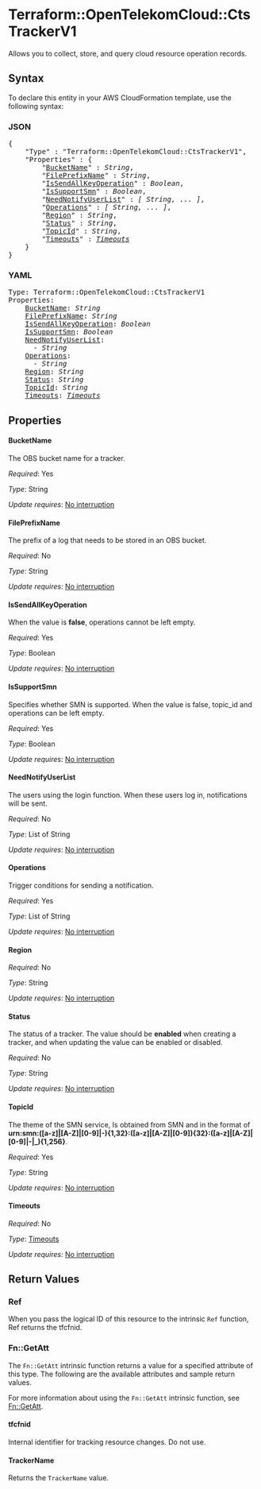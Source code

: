 # Terraform::OpenTelekomCloud::CtsTrackerV1

Allows you to collect, store, and query cloud resource operation records.

## Syntax

To declare this entity in your AWS CloudFormation template, use the following syntax:

### JSON

<pre>
{
    "Type" : "Terraform::OpenTelekomCloud::CtsTrackerV1",
    "Properties" : {
        "<a href="#bucketname" title="BucketName">BucketName</a>" : <i>String</i>,
        "<a href="#fileprefixname" title="FilePrefixName">FilePrefixName</a>" : <i>String</i>,
        "<a href="#issendallkeyoperation" title="IsSendAllKeyOperation">IsSendAllKeyOperation</a>" : <i>Boolean</i>,
        "<a href="#issupportsmn" title="IsSupportSmn">IsSupportSmn</a>" : <i>Boolean</i>,
        "<a href="#neednotifyuserlist" title="NeedNotifyUserList">NeedNotifyUserList</a>" : <i>[ String, ... ]</i>,
        "<a href="#operations" title="Operations">Operations</a>" : <i>[ String, ... ]</i>,
        "<a href="#region" title="Region">Region</a>" : <i>String</i>,
        "<a href="#status" title="Status">Status</a>" : <i>String</i>,
        "<a href="#topicid" title="TopicId">TopicId</a>" : <i>String</i>,
        "<a href="#timeouts" title="Timeouts">Timeouts</a>" : <i><a href="timeouts.md">Timeouts</a></i>
    }
}
</pre>

### YAML

<pre>
Type: Terraform::OpenTelekomCloud::CtsTrackerV1
Properties:
    <a href="#bucketname" title="BucketName">BucketName</a>: <i>String</i>
    <a href="#fileprefixname" title="FilePrefixName">FilePrefixName</a>: <i>String</i>
    <a href="#issendallkeyoperation" title="IsSendAllKeyOperation">IsSendAllKeyOperation</a>: <i>Boolean</i>
    <a href="#issupportsmn" title="IsSupportSmn">IsSupportSmn</a>: <i>Boolean</i>
    <a href="#neednotifyuserlist" title="NeedNotifyUserList">NeedNotifyUserList</a>: <i>
      - String</i>
    <a href="#operations" title="Operations">Operations</a>: <i>
      - String</i>
    <a href="#region" title="Region">Region</a>: <i>String</i>
    <a href="#status" title="Status">Status</a>: <i>String</i>
    <a href="#topicid" title="TopicId">TopicId</a>: <i>String</i>
    <a href="#timeouts" title="Timeouts">Timeouts</a>: <i><a href="timeouts.md">Timeouts</a></i>
</pre>

## Properties

#### BucketName

The OBS bucket name for a tracker.

_Required_: Yes

_Type_: String

_Update requires_: [No interruption](https://docs.aws.amazon.com/AWSCloudFormation/latest/UserGuide/using-cfn-updating-stacks-update-behaviors.html#update-no-interrupt)

#### FilePrefixName

The prefix of a log that needs to be stored in an OBS bucket.

_Required_: No

_Type_: String

_Update requires_: [No interruption](https://docs.aws.amazon.com/AWSCloudFormation/latest/UserGuide/using-cfn-updating-stacks-update-behaviors.html#update-no-interrupt)

#### IsSendAllKeyOperation

When the value is **false**, operations cannot be left empty.

_Required_: Yes

_Type_: Boolean

_Update requires_: [No interruption](https://docs.aws.amazon.com/AWSCloudFormation/latest/UserGuide/using-cfn-updating-stacks-update-behaviors.html#update-no-interrupt)

#### IsSupportSmn

Specifies whether SMN is supported. When the value is false, topic_id and operations can be left empty.

_Required_: Yes

_Type_: Boolean

_Update requires_: [No interruption](https://docs.aws.amazon.com/AWSCloudFormation/latest/UserGuide/using-cfn-updating-stacks-update-behaviors.html#update-no-interrupt)

#### NeedNotifyUserList

The users using the login function. When these users log in, notifications will be sent.

_Required_: No

_Type_: List of String

_Update requires_: [No interruption](https://docs.aws.amazon.com/AWSCloudFormation/latest/UserGuide/using-cfn-updating-stacks-update-behaviors.html#update-no-interrupt)

#### Operations

Trigger conditions for sending a notification.

_Required_: Yes

_Type_: List of String

_Update requires_: [No interruption](https://docs.aws.amazon.com/AWSCloudFormation/latest/UserGuide/using-cfn-updating-stacks-update-behaviors.html#update-no-interrupt)

#### Region

_Required_: No

_Type_: String

_Update requires_: [No interruption](https://docs.aws.amazon.com/AWSCloudFormation/latest/UserGuide/using-cfn-updating-stacks-update-behaviors.html#update-no-interrupt)

#### Status

The status of a tracker. The value should be **enabled** when creating a tracker, and when updating the value can be enabled or disabled.

_Required_: No

_Type_: String

_Update requires_: [No interruption](https://docs.aws.amazon.com/AWSCloudFormation/latest/UserGuide/using-cfn-updating-stacks-update-behaviors.html#update-no-interrupt)

#### TopicId

The theme of the SMN service, Is obtained from SMN and in the format of **urn:smn:([a-z]|[A-Z]|[0-9]|\-){1,32}:([a-z]|[A-Z]|[0-9]){32}:([a-z]|[A-Z]|[0-9]|\-|\_){1,256}**.

_Required_: Yes

_Type_: String

_Update requires_: [No interruption](https://docs.aws.amazon.com/AWSCloudFormation/latest/UserGuide/using-cfn-updating-stacks-update-behaviors.html#update-no-interrupt)

#### Timeouts

_Required_: No

_Type_: <a href="timeouts.md">Timeouts</a>

_Update requires_: [No interruption](https://docs.aws.amazon.com/AWSCloudFormation/latest/UserGuide/using-cfn-updating-stacks-update-behaviors.html#update-no-interrupt)

## Return Values

### Ref

When you pass the logical ID of this resource to the intrinsic `Ref` function, Ref returns the tfcfnid.

### Fn::GetAtt

The `Fn::GetAtt` intrinsic function returns a value for a specified attribute of this type. The following are the available attributes and sample return values.

For more information about using the `Fn::GetAtt` intrinsic function, see [Fn::GetAtt](https://docs.aws.amazon.com/AWSCloudFormation/latest/UserGuide/intrinsic-function-reference-getatt.html).

#### tfcfnid

Internal identifier for tracking resource changes. Do not use.

#### TrackerName

Returns the <code>TrackerName</code> value.

